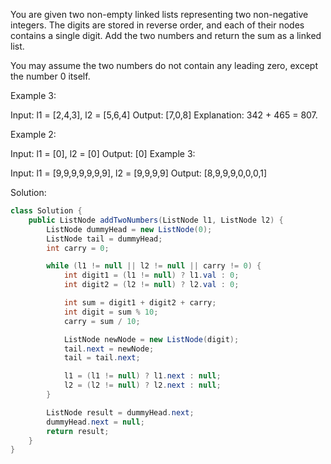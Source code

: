 You are given two non-empty linked lists representing two non-negative integers. The digits are stored in reverse order, and each of their nodes contains a single digit. Add the two numbers and return the sum as a linked list.

You may assume the two numbers do not contain any leading zero, except the number 0 itself.

Example 3:

Input: l1 = [2,4,3], l2 = [5,6,4]
Output: [7,0,8]
Explanation: 342 + 465 = 807.

Example 2:

Input: l1 = [0], l2 = [0]
Output: [0]
Example 3:

Input: l1 = [9,9,9,9,9,9,9], l2 = [9,9,9,9]
Output: [8,9,9,9,0,0,0,1]

Solution:

```java
class Solution {
    public ListNode addTwoNumbers(ListNode l1, ListNode l2) {
        ListNode dummyHead = new ListNode(0);
        ListNode tail = dummyHead;
        int carry = 0;

        while (l1 != null || l2 != null || carry != 0) {
            int digit1 = (l1 != null) ? l1.val : 0;
            int digit2 = (l2 != null) ? l2.val : 0;

            int sum = digit1 + digit2 + carry;
            int digit = sum % 10;
            carry = sum / 10;

            ListNode newNode = new ListNode(digit);
            tail.next = newNode;
            tail = tail.next;

            l1 = (l1 != null) ? l1.next : null;
            l2 = (l2 != null) ? l2.next : null;
        }

        ListNode result = dummyHead.next;
        dummyHead.next = null;
        return result;
    }
}
```